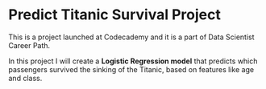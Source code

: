 # Predict Titanic Survival Project
 
This is a project launched at Codecademy and it is a part of Data Scientist Career Path.

In this project I will create a **Logistic Regression model** that predicts which passengers survived the sinking of the Titanic, based on features like age and class.